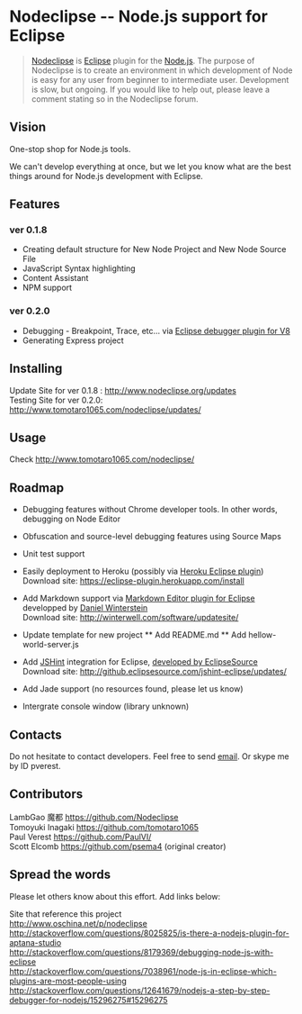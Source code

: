 ﻿# Nodeclipse -- Node.js support for Eclipse


> [Nodeclipse](http://www.nodeclipse.org/) is [Eclipse](http://www.eclipse.org/) plugin for the [Node.js](http://www.nodejs.org/). 
The purpose of Nodeclipse is to create an environment in 
which development of Node is easy for any user from beginner to intermediate user. 
Development is slow, but ongoing. If you would like to help out, 
please leave a comment stating so in the Nodeclipse forum.

## Vision

One-stop shop for Node.js tools.

We can't develop everything at once, but we let you know what are the best things around for Node.js development with Eclipse.

## Features
### ver 0.1.8
* Creating default structure for New Node Project and New Node Source File 
* JavaScript Syntax highlighting
* Content Assistant
* NPM support

### ver 0.2.0
* Debugging - Breakpoint, Trace, etc... via [Eclipse debugger plugin for V8](http://code.google.com/p/chromedevtools/)
* Generating Express project

## Installing

Update Site for ver 0.1.8 : http://www.nodeclipse.org/updates  
Testing Site for ver 0.2.0: http://www.tomotaro1065.com/nodeclipse/updates/

## Usage

Check http://www.tomotaro1065.com/nodeclipse/  

## Roadmap

* Debugging features without Chrome developer tools.  In other words, debugging on Node Editor
* Obfuscation and source-level debugging features using Source Maps
* Unit test support
* Easily deployment to Heroku (possibly via [Heroku Eclipse plugin](https://devcenter.heroku.com/articles/getting-started-with-heroku-eclipse))  
	Download site: https://eclipse-plugin.herokuapp.com/install

* Add Markdown support via [Markdown Editor plugin for Eclipse](http://www.winterwell.com/software/markdown-editor.php) developped by [Daniel Winterstein](http://winterstein.me.uk)  
	Download site: http://winterwell.com/software/updatesite/
* Update template for new project
** Add README.md 
** Add hellow-world-server.js
* Add [JSHint](http://www.jshint.com/) integration for Eclipse, [developed by EclipseSource](https://github.com/eclipsesource/jshint-eclipse)  
	Download site: http://github.eclipsesource.com/jshint-eclipse/updates/
* Add Jade support	(no resources found, please let us know)
* Intergrate console window (library unknown)

## Contacts
Do not hesitate to contact developers. Feel free to send [email](mailto:dev@nodeclipse.com).
Or skype me by ID pverest.

## Contributors
LambGao 魔都 https://github.com/Nodeclipse  
Tomoyuki Inagaki https://github.com/tomotaro1065  
Paul Verest https://github.com/PaulVI/  
Scott Elcomb https://github.com/psema4 (original creator)

## Spread the words

Please let others know about this effort. Add links below:  

Site that reference this project  
http://www.oschina.net/p/nodeclipse  
http://stackoverflow.com/questions/8025825/is-there-a-nodejs-plugin-for-aptana-studio  
http://stackoverflow.com/questions/8179369/debugging-node-js-with-eclipse  
http://stackoverflow.com/questions/7038961/node-js-in-eclipse-which-plugins-are-most-people-using
http://stackoverflow.com/questions/12641679/nodejs-a-step-by-step-debugger-for-nodejs/15296275#15296275


